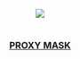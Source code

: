<p align="center">
  <a href="https://github.com/DenverCoder1/readme-typing-svg"><img src="https://readme-typing-svg.herokuapp.com?font=Fira+Code&pause=1000&color=13F700&width=200&lines=Proxy+Mask"></a>
</p>

<h1 align="center"></h1>

<h3 align="center"><ins>PROXY MASK</ins></h3>
